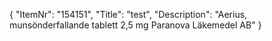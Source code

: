 {
  "ItemNr": "154151",
  "Title": "test",
  "Description": "Aerius, munsönderfallande tablett 2,5 mg Paranova Läkemedel AB"
}